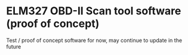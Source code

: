 #  ELM327 OBD-II Scan tool software (proof of concept)

Test / proof of concept software for now, may continue to update in the future
